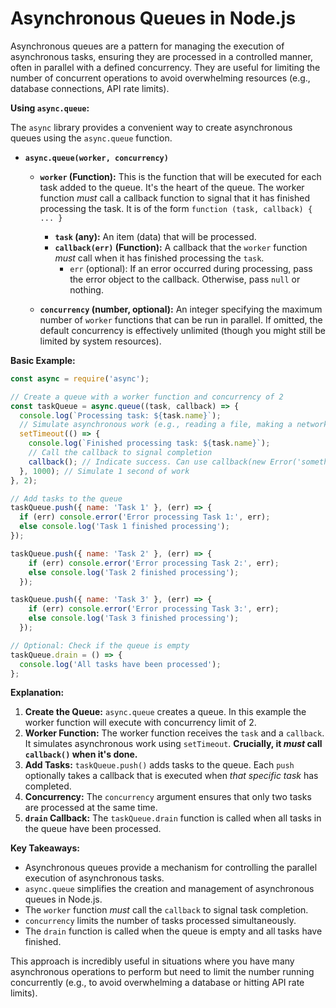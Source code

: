 # Asynchronous Queues in Node.js

Asynchronous queues are a pattern for managing the execution of asynchronous tasks, ensuring they are processed in a controlled manner, often in parallel with a defined concurrency. They are useful for limiting the number of concurrent operations to avoid overwhelming resources (e.g., database connections, API rate limits).

**Using `async.queue`:**

The `async` library provides a convenient way to create asynchronous queues using the `async.queue` function.

*   **`async.queue(worker, concurrency)`**

    *   **`worker` (Function):** This is the function that will be executed for each task added to the queue. It's the heart of the queue. The worker function *must* call a callback function to signal that it has finished processing the task. It is of the form `function (task, callback) { ... }`
        *   **`task` (any):** An item (data) that will be processed.
        *   **`callback(err)` (Function):**  A callback that the `worker` function *must* call when it has finished processing the `task`.
            *   `err` (optional): If an error occurred during processing, pass the error object to the callback. Otherwise, pass `null` or nothing.

    *   **`concurrency` (number, optional):**  An integer specifying the maximum number of `worker` functions that can be run in parallel. If omitted, the default concurrency is effectively unlimited (though you might still be limited by system resources).

**Basic Example:**

```javascript
const async = require('async');

// Create a queue with a worker function and concurrency of 2
const taskQueue = async.queue((task, callback) => {
  console.log(`Processing task: ${task.name}`);
  // Simulate asynchronous work (e.g., reading a file, making a network request)
  setTimeout(() => {
    console.log(`Finished processing task: ${task.name}`);
    // Call the callback to signal completion
    callback(); // Indicate success. Can use callback(new Error('something went wrong')) to signal an error
  }, 1000); // Simulate 1 second of work
}, 2);

// Add tasks to the queue
taskQueue.push({ name: 'Task 1' }, (err) => {
  if (err) console.error('Error processing Task 1:', err);
  else console.log('Task 1 finished processing');
});

taskQueue.push({ name: 'Task 2' }, (err) => {
    if (err) console.error('Error processing Task 2:', err);
    else console.log('Task 2 finished processing');
  });

taskQueue.push({ name: 'Task 3' }, (err) => {
    if (err) console.error('Error processing Task 3:', err);
    else console.log('Task 3 finished processing');
  });

// Optional: Check if the queue is empty
taskQueue.drain = () => {
  console.log('All tasks have been processed');
};
```

**Explanation:**

1.  **Create the Queue:** `async.queue` creates a queue. In this example the worker function will execute with concurrency limit of 2.
2.  **Worker Function:** The worker function receives the `task` and a `callback`. It simulates asynchronous work using `setTimeout`.  **Crucially, it *must* call `callback()` when it's done.**
3.  **Add Tasks:** `taskQueue.push()` adds tasks to the queue.  Each `push` optionally takes a callback that is executed when *that specific task* has completed.
4.  **Concurrency:**  The `concurrency` argument ensures that only two tasks are processed at the same time.
5.  **`drain` Callback:** The `taskQueue.drain` function is called when all tasks in the queue have been processed.

**Key Takeaways:**

*   Asynchronous queues provide a mechanism for controlling the parallel execution of asynchronous tasks.
*   `async.queue` simplifies the creation and management of asynchronous queues in Node.js.
*   The `worker` function *must* call the `callback` to signal task completion.
*   `concurrency` limits the number of tasks processed simultaneously.
*   The `drain` function is called when the queue is empty and all tasks have finished.

This approach is incredibly useful in situations where you have many asynchronous operations to perform but need to limit the number running concurrently (e.g., to avoid overwhelming a database or hitting API rate limits).
